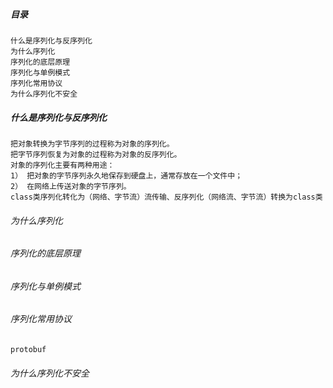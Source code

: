 ##### 目录
    什么是序列化与反序列化
    为什么序列化
    序列化的底层原理
    序列化与单例模式
    序列化常用协议
    为什么序列化不安全

##### 什么是序列化与反序列化

    把对象转换为字节序列的过程称为对象的序列化。
    把字节序列恢复为对象的过程称为对象的反序列化。
    对象的序列化主要有两种用途：
    1） 把对象的字节序列永久地保存到硬盘上，通常存放在一个文件中；
    2） 在网络上传送对象的字节序列。
    class类序列化转化为（网络、字节流）流传输、反序列化（网络流、字节流）转换为class类
    
###### 为什么序列化


###### 序列化的底层原理


###### 序列化与单例模式

###### 序列化常用协议
    protobuf

###### 为什么序列化不安全



